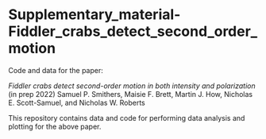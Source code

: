 # Supplementary_material-Fiddler_crabs_detect_second_order_motion

Code and data for the paper:

*Fiddler crabs detect second-order motion in both intensity and polarization* (in prep 2022) 
Samuel P. Smithers, Maisie F. Brett, Martin J. How, Nicholas E. Scott-Samuel, and Nicholas W. Roberts

This repository contains data and code for performing data analysis and plotting for the above paper.
